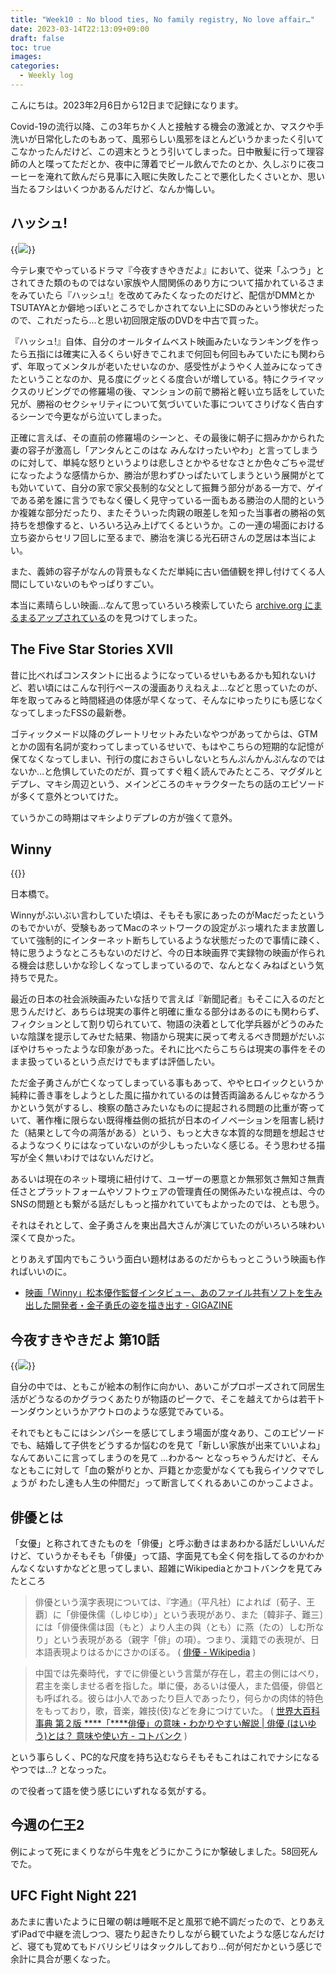 ```yaml
---
title: "Week10 : No blood ties, No family registry, No love affair…"
date: 2023-03-14T22:13:09+09:00
draft: false
toc: true
images:
categories:
  - Weekly log
---
```

こんにちは。2023年2月6日から12日まで記録になります。

Covid-19の流行以降、この3年ちかく人と接触する機会の激減とか、マスクや手洗いが日常化したのもあって、風邪らしい風邪をほとんどいうかまったく引いてこなかったんだけど、この週末とうとう引いてしまった。日中散髪に行って理容師の人と喋ってただとか、夜中に薄着でビール飲んでたのとか、久しぶりに夜コーヒーを淹れて飲んだら見事に入眠に失敗したことで悪化したくさいとか、思い当たるフシはいくつかあるんだけど、なんか悔しい。

## ハッシュ!

{{<image src="/images/2023/0311_hush.jpg">}}

今テレ東でやっているドラマ『今夜すきやきだよ』において、従来「ふつう」とされてきた類のものではない家族や人間関係のあり方について描かれているさまをみていたら『ハッシュ!』を改めてみたくなったのだけど、配信がDMMとかTSUTAYAとか僻地っぽいところでしかされてない上にSDのみという惨状だったので、これだったら…と思い初回限定版のDVDを中古で買った。

『ハッシュ!』自体、自分のオールタイムベスト映画みたいなランキングを作ったら五指には確実に入るくらい好きでこれまで何回も何回もみていたにも関わらず、年取ってメンタルが老いたせいなのか、感受性がようやく人並みになってきたということなのか、見る度にグッとくる度合いが増している。特にクライマックスのリビングでの修羅場の後、マンションの前で勝裕と軽い立ち話をしていた兄が、勝裕のセクシャリティについて気づいていた事についてさりげなく告白するシーンで今更ながら泣いてしまった。

正確に言えば、その直前の修羅場のシーンと、その最後に朝子に掴みかかられた妻の容子が激高し「アンタんとこのはな みんなけったいやわ」と言ってしまうのに対して、単純な怒りというよりは悲しさとかやるせなさとか色々ごちゃ混ぜになったような感情からか、勝治が思わずひっぱたいてしまうという展開がとても効いていて、自分の家で家父長制的な父として振舞う部分がある一方で、ゲイである弟を誰に言うでもなく優しく見守っている一面もある勝治の人間的というか複雑な部分だったり、またそういった肉親の眼差しを知った当事者の勝裕の気持ちを想像すると、いろいろ込み上げてくるというか。この一連の場面における立ち姿からセリフ回しに至るまで、勝治を演じる光石研さんの芝居は本当によい。

また、義姉の容子がなんの背景もなくただ単純に古い価値観を押し付けてくる人間にしていないのもやっぱりすごい。 

本当に素晴らしい映画…なんて思っていろいろ検索していたら [archive.org にまるまるアップされている](https://archive.org/details/hush-2001-1)のを見つけてしまった。

## The Five Star Stories XVII

昔に比べればコンスタントに出るようになっているせいもあるかも知れないけど、若い頃にはこんな刊行ペースの漫画ありえねえよ…などと思っていたのが、年を取ってみると時間経過の体感が早くなって、そんなにゆったりにも感じなくなってしまったFSSの最新巻。

ゴティックメード以降のグレートリセットみたいなやつがあってからは、GTMとかの固有名詞が変わってしまっているせいで、もはやこちらの短期的な記憶が保てなくなってしまい、刊行の度におさらいしないとちんぷんかんぷんなのではないか…と危惧していたのだが、買ってすぐ粗く読んでみたところ、マグダルとデプレ、マキシ周辺という、メインどころのキャラクターたちの話のエピソードが多くて意外とついてけた。

ていうかこの時期はマキシよりデプレの方が強くて意外。

## Winny

{{<youtube qGBtaIPNbuM>}}

日本橋で。

Winnyがぶいぶい言わしていた頃は、そもそも家にあったのがMacだったというのもでかいが、受験もあってMacのネットワークの設定がぶっ壊れたまま放置していて強制的にインターネット断ちしているような状態だったので事情に疎く、特に思うようなところもないのだけど、今の日本映画界で実録物の映画が作られる機会は悲しいかな珍しくなってしまっているので、なんとなくみねばという気持ちで見た。

最近の日本の社会派映画みたいな括りで言えば『新聞記者』もそこに入るのだと思うんだけど、あちらは現実の事件と明確に重なる部分はあるのにも関わらず、フィクションとして割り切られていて、物語の決着として化学兵器がどうのみたいな陰謀を提示してみせた結果、物語から現実に戻って考えるべき問題がだいぶぼやけちゃったような印象があった。それに比べたらこちらは現実の事件をそのまま扱っているという点だけでもまずは評価したい。

ただ金子勇さんが亡くなってしまっている事もあって、ややヒロイックというか純粋に善き事をしようとした風に描かれているのは賛否両論あるんじゃなかろうかという気がするし、検察の酷さみたいなものに提起される問題の比重が寄っていて、著作権に限らない既得権益側の抵抗が日本のイノベーションを阻害し続けた（結果として今の凋落がある）という、もっと大きな本質的な問題を想起させるようなつくりにはなっていないのが少しもったいなく感じる。そう思わせる描写が全く無いわけではないんだけど。

あるいは現在のネット環境に紐付けて、ユーザーの悪意とか無邪気さ無知さ無責任さとプラットフォームやソフトウェアの管理責任の関係みたいな視点は、今のSNSの問題とも繋がる話だしもっと描かれていてもよかったのでは、とも思う。

それはそれとして、金子勇さんを東出昌大さんが演じていたのがいろいろ味わい深くて良かった。

とりあえず国内でもこういう面白い題材はあるのだからもっとこういう映画も作ればいいのに。

- [映画「Winny」松本優作監督インタビュー、あのファイル共有ソフトを生み出した開発者・金子勇氏の姿を描き出す - GIGAZINE](https://gigazine.net/news/20230311-winny-yusaku-matsumoto-interview/)

## 今夜すきやきだよ 第10話

{{<image src="/images/2023/0311_sukiyaki.webp">}}

自分の中では、ともこが絵本の制作に向かい、あいこがプロポーズされて同居生活がどうなるのかグラつくあたりが物語のピークで、そこを越えてからは若干トーンダウンというかアウトロのような感覚でみている。

それでもともこにはシンパシーを感じてしまう場面が度々あり、このエピソードでも、結婚して子供をどうするか悩むのを見て「新しい家族が出来ていいよね」なんてあいこに言ってしまうのを見て …わかる～ となっちゃうんだけど、そんなともこに対して「血の繋がりとか、戸籍とか恋愛がなくても我らイソクマでしょうが わたし達も人生の仲間だ」って断言してくれるあいこのかっこよさよ。

## 俳優とは

「女優」と称されてきたものを「俳優」と呼ぶ動きはまあわかる話だしいいんだけど、ていうかそもそも「俳優」って語、字面見ても全く何を指してるのかわかんなくないすかなどと思ってしまい、超雑にWikipediaとかコトバンクを見てみたところ

> 俳優という漢字表現については、『字通』（平凡社）によれば〔荀子、王覇〕に「俳優侏儒（しゆじゆ）」という表現があり、また〔韓非子、難三〕には「俳優侏儒は固（もと）より人主の與（とも）に燕（たの）しむ所なり」という表現がある（親字「俳」の項）。つまり、漢籍での表現が、日本語表現よりはるかにさかのぼる。 ( [俳優 - Wikipedia](https://ja.wikipedia.org/wiki/%E4%BF%B3%E5%84%AA) )
> 

> 中国では先秦時代，すでに俳優という言葉が存在し，君主の側にはべり，君主を楽しませる者を指した。単に優，あるいは優人，また倡優，俳倡とも呼ばれる。彼らは小人であったり巨人であったり，何らかの肉体的特色をもっており，歌，音楽，雑技(伎)などを身につけていた。 ( [世界大百科事典 第２版 ****「****俳優」の意味・わかりやすい解説 | 俳優 (はいゆう)とは？ 意味や使い方 - コトバンク](https://kotobank.jp/word/%E4%BF%B3%E5%84%AA-113153) )
> 

という事らしく、PC的な尺度を持ち込むならそもそもこれはこれでナシになるやつでは…? となっった。

ので役者って語を使う感じにいずれなる気がする。

## 今週の仁王2

例によって死にまくりながら牛鬼をどうにかこうにか撃破しました。58回死んでた。

## UFC Fight Night 221

あたまに書いたように日曜の朝は睡眠不足と風邪で絶不調だったので、とりあえずiPadで中継を流しつつ、寝たり起きたりしながら観ていたような感じなんだけど、寝ても覚めてもドバリシビリはタックルしており…何が何だかという感じで余計に具合が悪くなった。
